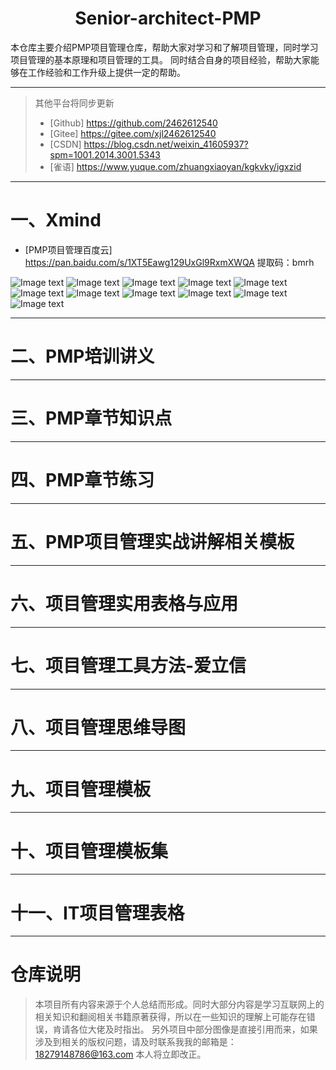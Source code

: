 # <h1 align="center"> Senior-architect-PMP</h1>

本仓库主要介绍PMP项目管理仓库，帮助大家对学习和了解项目管理，同时学习项目管理的基本原理和项目管理的工具。
同时结合自身的项目经验，帮助大家能够在工作经验和工作升级上提供一定的帮助。

---
> 其他平台将同步更新
> - [Github] https://github.com/2462612540
> - [Gitee] https://gitee.com/xjl2462612540
> - [CSDN] https://blog.csdn.net/weixin_41605937?spm=1001.2014.3001.5343
> - [雀语] https://www.yuque.com/zhuangxiaoyan/kgkvky/igxzid
---
# 一、Xmind

- [PMP项目管理百度云] https://pan.baidu.com/s/1XT5Eawg129UxGl9RxmXWQA 提取码：bmrh

![Image text](01-Xmind/01.项目整合管理.png) 
![Image text](01-Xmind/02.项目范围管理.png) 
![Image text](01-Xmind/03.项目进度管理.png) 
![Image text](01-Xmind/04.项目成本管理.png) 
![Image text](01-Xmind/05.项目质量管理.png) 
![Image text](01-Xmind/06.项目资源管理.png) 
![Image text](01-Xmind/07.项目沟通管理.png) 
![Image text](01-Xmind/08.项目风险管理.png) 
![Image text](01-Xmind/09.项目采购管理.png) 
![Image text](01-Xmind/10.项目相关方管理.png) 
![Image text](01-Xmind/敏捷思维导图.png) 


---

# 二、PMP培训讲义

---
# 三、PMP章节知识点

---

# 四、PMP章节练习

---
# 五、PMP项目管理实战讲解相关模板

---
# 六、项目管理实用表格与应用

---

# 七、项目管理工具方法-爱立信

---

# 八、项目管理思维导图


---

# 九、项目管理模板


---
# 十、项目管理模板集

---
# 十一、IT项目管理表格

---
# 仓库说明
> 本项目所有内容来源于个人总结而形成。同时大部分内容是学习互联网上的相关知识和翻阅相关书籍原著获得，所以在一些知识的理解上可能存在错误，肯请各位大佬及时指出。
> 另外项目中部分图像是直接引用而来，如果涉及到相关的版权问题，请及时联系我我的邮箱是：18279148786@163.com 本人将立即改正。